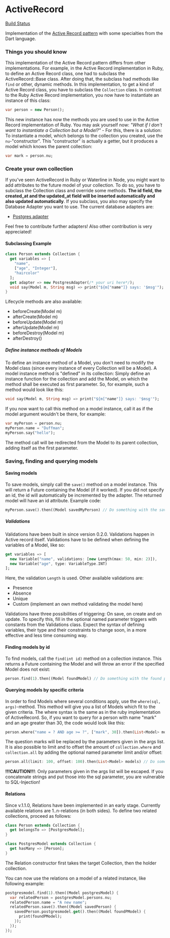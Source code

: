 ActiveRecord
============
[Build Status](https://drone.io/github.com/Adracus/ActiveRecord/latest)

Implementation of the [Active Record pattern](http://en.wikipedia.org/wiki/Active_record_pattern) with some specialties from the Dart language.

### Things you should know
This implementation of the Active Record pattern differs from other implementations. For example, in the Active Record implementation in
Ruby, to define an Active Record class, one had to subclass the ActiveRecord::Base class. After doing that, the subclass had methods
like `find` or other, dynamic methods. In this implementation, to get a kind of Active Record class, you have to subclass the `Collection`
class. In contrast to the Ruby Active Record implementation, you now have to instantiate an instance of this class:

```dart
var person = new Person();
```
    
This new instance has now the methods you are used to use in the Active Record implementation of Ruby.
You may ask yourself now: _"What if I don't want to instantiate a Collection but a Model?"_ - For this, there is a solution: To instantiate
a model, which belongs to the collection you created, use the `nu`-"constructor". This "constructor" is actually a getter, but it produces
a model which knows the parent collection:

```dart
var mark = person.nu;
```

### Create your own collection
If you've seen ActiveRecord in Ruby or Waterline in Node, you might want to add attributes to the future model of your collection. To do so,
you have to subclass the Collection class and override some methods. **The id field, the created\_at and the updated\_at field will be inserted
automatically and also updated automatically**.
If you subclass, you also may specify the Database Adapter you want to use.
The current database adapters are:

* [Postgres adapter](https://github.com/Adracus/PostgresAdapter)

Feel free to contribute further adapters! Also other contribution is very appreciated!

#### Subclassing Example

```dart
class Person extends Collection {
  get variables => [
    "name",
    ["age", "Integer"],
    "haircolor"
  ];
  get adapter => new PostgresAdapter(/* your uri here*/);
  void say(Model m, String msg) => print("${m["name"]} says: '$msg'");
}
```
Lifecycle methods are also available:
* beforeCreate(Model m)
* afterCreate(Model m)
* beforeUpdate(Model m)
* afterUpdate(Model m)
* beforeDestroy(Model m)
* afterDestroy()

##### Define instance methods of Models
To define an instance method of a Model, you don't need to modify the Model class (since every instance of every Collection will be a Model).
A model instance method is "defined" in its collection: Simply define an instance function for the collection and add the Model, on which
the method shall be executed as first parameter. So, for example, such a method would look like this:

```dart
void say(Model m, String msg) => print("${m["name"]} says: '$msg'");
```
If you now want to call this method on a model instance, call it as if the model argument wouldn't be there, for example:
```dart
var myPerson = person.nu;
myPerson.name = "Duffman";
myPerson.say("hello");
```
The method call will be redirected from the Model to its parent collection, adding itself as the first parameter.

### Saving, finding and querying models
#### Saving models
To save models, simply call the `save()` method on a model instance. This will return a Future containing the Model (if it worked). If you
did not specify an id, the id will automatically be incremented by the adapter. The returned model will have an id attribute. Example code:

```dart
myPerson.save().then((Model savedMyPerson) // Do something with the saved person
```
##### Validations
Validations have been built in since version 0.2.0. Validations happen in Active record itself.
Validations have to be defined when defining the variables of a Model, like so:

```dart
get variables => [
  new Variable("name", validations: [new Length(max: 50, min: 2)]),
  new Variable("age", type: VariableType.INT)
];
```
Here, the validation `Length` is used. Other available validations are:
* Presence
* Absence
* Unique
* Custom (implement an own method validating the model here)

Validations have three possibilities of triggering: On save, on create and on update. To specify
this, fill in the optional named parameter triggers with constants from the Validations class.
Expect the syntax of defining variables, their type and their constraints to change
soon, in a more effective and less time consuming way.

#### Finding models by id
To find models, call the `find(int id)` method on a collection instance. This returns a Future containing the Model and will throw an error
if the specified Model does not exist:

```dart
person.find(1).then((Model foundModel) // Do something with the found person
```
#### Querying models by specific criteria
In order to find Models where several conditions apply, use the `where(sql, args)`-method. This method will give you a list of Models which
fit to the given criteria. The where syntax is the same as in the ruby implementation of ActiveRecord. So, if you want to query for a person
with name "mark" and an age greater than 30, the code would look like this:

```dart
person.where("name = ? AND age >= ?", ["mark", 30]).then(List<Model> models) // Do something with the found models
```

The question marks will be replaced by the parameters given in the args list. It is also
possible to limit and to offset the amount of `collection.where` and `collection.all` by adding the
optional named parameter limit and/or offset:

```dart
person.all(limit: 100, offset: 100).then(List<Model> models) // Do something with the found models
```

**!!!CAUTION!!!**: Only parameters given in the args list will be escaped. If you concatenate strings and put those into the sql parameter,
you are vulnerable to SQL-Injection!

#### Relations
Since v.1.1.0, Relations have been implemented in an early stage. Currently available relations are
1..n-relations (in both sides). To define two related collections, proceed as follows:

```dart
class Person extends Collection {
  get belongsTo => [PostgresModel];
}

class PostgresModel extends Collection {
  get hasMany => [Person];
}
```
The Relation constructor first takes the target Collection, then the holder collection.

You can now use the relations on a model of a related instance, like following example:

```dart
postgresmodel.find(1).then((Model postgresModel) {
  var relatedPerson = postgresModel.persons.nu;
  relatedPerson.name = "A new name";
  relatedPerson.save().then((Model savedPerson) {
    savedPerson.postgresmodel.get().then((Model foundPModel) {
      print(foundPModel);
    });
  });
});
```
